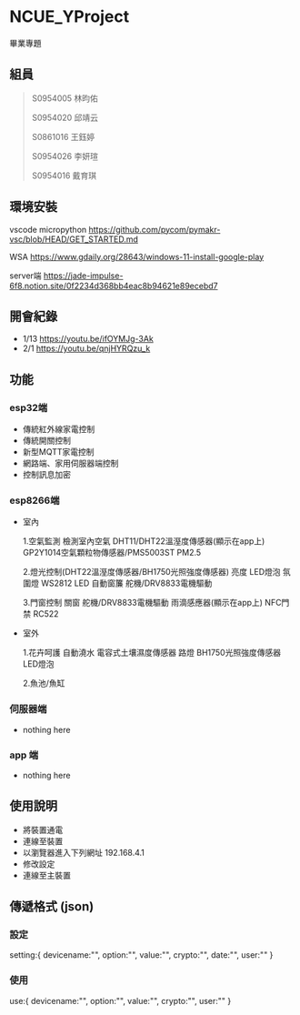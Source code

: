 # NCUE_YProject

畢業專題

## 組員

> S0954005 林昀佑
>
> S0954020 邱靖云
>
> S0861016 王鈺婷
>
> S0954026 李妍瑄
>
> S0954016 戴育琪

## 環境安裝

vscode micropython <https://github.com/pycom/pymakr-vsc/blob/HEAD/GET_STARTED.md>

WSA <https://www.gdaily.org/28643/windows-11-install-google-play>

server端 <https://jade-impulse-6f8.notion.site/0f2234d368bb4eac8b94621e89ecebd7>

## 開會紀錄

* 1/13 <https://youtu.be/ifOYMJg-3Ak>
* 2/1 <https://youtu.be/qnjHYRQzu_k>

## 功能

### esp32端

* 傳統紅外線家電控制
* 傳統開關控制
* 新型MQTT家電控制
* 網路端、家用伺服器端控制
* 控制訊息加密

### esp8266端

* 室內

    1.空氣監測
        檢測室內空氣
            DHT11/DHT22溫溼度傳感器(顯示在app上)
            GP2Y1014空氣顆粒物傳感器/PMS5003ST PM2.5

    2.燈光控制(DHT22溫溼度傳感器/BH1750光照強度傳感器)
        亮度
            LED燈泡
        氛圍燈
            WS2812 LED
        自動窗簾
            舵機/DRV8833電機驅動

    3.門窗控制
        關窗
            舵機/DRV8833電機驅動
            雨滴感應器(顯示在app上)
        NFC門禁
            RC522

* 室外

    1.花卉呵護
        自動澆水
            電容式土壤濕度傳感器
        路燈
            BH1750光照強度傳感器
            LED燈泡

    2.魚池/魚缸

### 伺服器端

* nothing here

### app 端

* nothing here

## 使用說明

* 將裝置通電
* 連線至裝置
* 以瀏覽器進入下列網址 192.168.4.1
* 修改設定
* 連線至主裝置

## 傳遞格式 (json)

### 設定

setting:{
    devicename:"",
    option:"",
    value:"",
    crypto:"",
    date:"",
    user:""
}

### 使用

use:{
    devicename:"",
    option:"",
    value:"",
    crypto:"",
    user:""
}
